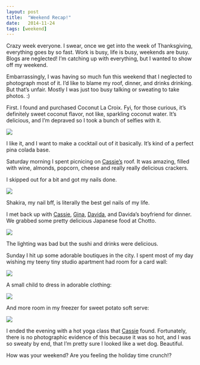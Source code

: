 ```yaml
---
layout: post
title:  "Weekend Recap!"
date:   2014-11-24
tags: [weekend]
---
```


Crazy week everyone. I swear, once we get into the week of Thanksgiving, everything goes by so fast. Work is busy, life is busy, weekends are busy. Blogs are neglected! I’m catching up with everything, but I wanted to show off my weekend.

Embarrassingly, I was having so much fun this weekend that I neglected to photograph most of it. I’d like to blame my roof, dinner, and drinks drinking. But that’s unfair. Mostly I was just too busy talking or sweating to take photos. :)

First. I found and purchased Coconut La Croix. Fyi, for those curious, it’s definitely sweet coconut flavor, not like, sparkling coconut water. It’s delicious, and I’m depraved so I took a bunch of selfies with it.

![](https://lh6.googleusercontent.com/-749YElqnPcw/VG98q0_EIWI/AAAAAAAAPFU/-L6U6vEOomU/s672-no/IMG_4779-MIX.jpg)

I like it, and I want to make a cocktail out of it basically. It’s kind of a perfect pina colada base. 

Saturday morning I spent picnicing on [Cassie’s](www.almostgettingittogether.com) roof. It was amazing, filled with wine, almonds, popcorn, cheese and really really delicious crackers.

I skipped out for a bit and got my nails done.

![](https://lh3.googleusercontent.com/Kb8g2v_QWkhoxYBV6piW6QtW-bwLtCPP45guxJANXl4=w600-h716-no)

Shakira, my nail bff, is literally the best gel nails of my life.

I met back up with [Cassie](http://www.almostgettingitogether.com), [Gina](http://www.instagram.com/ginamarie_hlc), [Davida](http://www.thehealthymaven.com), and Davida’s boyfriend for dinner. We grabbed some pretty delicious Japanese food at Chotto.

![](https://lh6.googleusercontent.com/3i-e9adLTdEoaRoruobJUn8Ji-Wo1V5l2peQEG4-8O8=w640-h522-no)

The lighting was bad but the sushi and drinks were delicious.

Sunday I hit up some adorable boutiques in the city. I spent most of my day wishing my teeny tiny studio apartment had room for a card wall:

![](https://lh3.googleusercontent.com/nR6pU8SvtbgdVKxZGSKdXQcMg5bFTNeOqR8VR38CPPA=w955-h716-no)

A small child to dress in adorable clothing:

![](https://lh5.googleusercontent.com/d50zW0-o7ULW492AVl4cVNs-pEo4LVpDOH-zSZVG514=w415-h716-no)

And more room in my freezer for sweet potato soft serve:

![](https://lh4.googleusercontent.com/O9m3ae_yhlKDK6oXpQ53cL3CNOjX14aWClY4nOkZsuk=w639-h716-no)

I ended the evening with a hot yoga class that [Cassie](www.almostgettingittogether.com) found. Fortunately, there is no photographic evidence of this because it was so hot, and I was so sweaty by end, that I’m pretty sure I looked like a wet dog. Beautiful.

How was your weekend? Are you feeling the holiday time crunch!?


